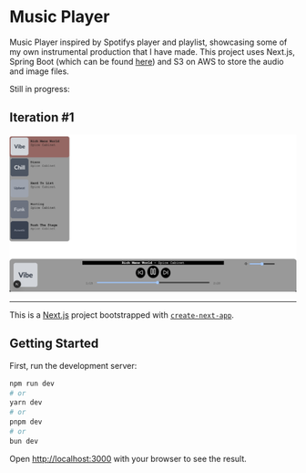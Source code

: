 # Music Player

Music Player inspired by Spotifys player and playlist, showcasing some of my own instrumental production that I have made.
This project uses Next.js, Spring Boot (which can be found [here](https://github.com/ofemiashiru/MusicStreamerBE)) and S3 on AWS to store the audio and image files.

Still in progress:

## Iteration #1

![Current Image of Music Player](/public/music_player_so_far.png)

---

This is a [Next.js](https://nextjs.org) project bootstrapped with [`create-next-app`](https://nextjs.org/docs/pages/api-reference/create-next-app).

## Getting Started

First, run the development server:

```bash
npm run dev
# or
yarn dev
# or
pnpm dev
# or
bun dev
```

Open [http://localhost:3000](http://localhost:3000) with your browser to see the result.
